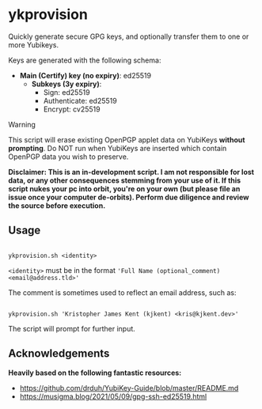 # ykprovision

Quickly generate secure GPG keys, and optionally transfer them to one or more Yubikeys.

Keys are generated with the following schema:

- **Main (Certify) key (no expiry)**: ed25519
    - **Subkeys (3y expiry)**:
        - Sign: ed25519
        - Authenticate: ed25519
        - Encrypt: cv25519

> [!WARNING]
> This script will erase existing OpenPGP applet data on YubiKeys **without
> prompting**. Do NOT run when YubiKeys are inserted which contain OpenPGP data
> you wish to preserve.
> 
> **Disclaimer: This is an in-development script. I am not responsible for lost
> data, or any other consequences stemming from your use of it. If this script 
> nukes your pc into orbit, you're on your own (but please file an issue once
> your computer de-orbits). Perform due diligence and review the source before
> execution.**

## Usage

```Shell

ykprovision.sh <identity>

```

`<identity>` must be in the format `'Full Name (optional_comment) <email@address.tld>'`

The comment is sometimes used to reflect an email address, such as:

```Shell

ykprovision.sh 'Kristopher James Kent (kjkent) <kris@kjkent.dev>'

```

The script will prompt for further input.

## Acknowledgements

**Heavily based on the following fantastic resources:**

- https://github.com/drduh/YubiKey-Guide/blob/master/README.md
- https://musigma.blog/2021/05/09/gpg-ssh-ed25519.html


